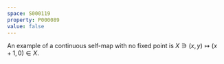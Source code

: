 ```yaml
---
space: S000119
property: P000089
value: false
---
```


An example of a continuous self-map with no fixed point is
$X\ni (x,y)\mapsto (x+1,0)\in X$.
